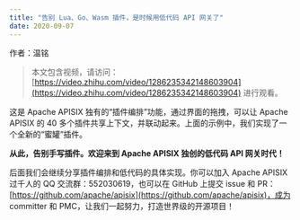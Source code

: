 ```yaml
---
title: "告别 Lua、Go、Wasm 插件，是时候用低代码 API 网关了"
date: 2020-09-07 
---  
```


作者：温铭 

>本文包含视频，请访问：[https://video.zhihu.com/video/1286235342148603904](https://video.zhihu.com/video/1286235342148603904) 进行观看。

这是 Apache APISIX 独有的“插件编排”功能，通过界面的拖拽，可以让 Apache APISIX 的 40 多个插件共享上下文，并联动起来。上面的示例中，我们实现了一个全新的“蜜罐”插件。

**从此，告别手写插件。欢迎来到 Apache APISIX 独创的低代码 API 网关时代！**

后面我们会继续分享插件编排和低代码的具体实现。你可以加入 Apache APISIX 过千人的 QQ 交流群：552030619，也可以在 GitHub 上提交 issue 和 PR：[https://github.com/apache/apisix](https://github.com/apache/apisix)，成为 committer 和 PMC，让我们一起努力，打造世界级的开源项目！

